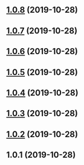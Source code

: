 <a name="1.0.8"></a>
## [1.0.8](https://github.com/tapioca24/videojs-logo/compare/v1.0.7...v1.0.8) (2019-10-28)

<a name="1.0.7"></a>
## [1.0.7](https://github.com/tapioca24/videojs-logo/compare/v1.0.6...v1.0.7) (2019-10-28)

<a name="1.0.6"></a>
## [1.0.6](https://github.com/tapioca24/videojs-logo/compare/v1.0.5...v1.0.6) (2019-10-28)

<a name="1.0.5"></a>
## [1.0.5](https://github.com/tapioca24/videojs-logo/compare/v1.0.4...v1.0.5) (2019-10-28)

<a name="1.0.4"></a>
## [1.0.4](https://github.com/tapioca24/videojs-logo/compare/v1.0.3...v1.0.4) (2019-10-28)

<a name="1.0.3"></a>
## [1.0.3](https://github.com/tapioca24/videojs-logo/compare/v1.0.2...v1.0.3) (2019-10-28)

<a name="1.0.2"></a>
## [1.0.2](https://github.com/tapioca24/videojs-logo/compare/v1.0.1...v1.0.2) (2019-10-28)

<a name="1.0.1"></a>
## 1.0.1 (2019-10-28)

